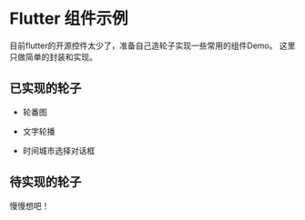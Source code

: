 # Flutter 组件示例

目前flutter的开源控件太少了，准备自己造轮子实现一些常用的组件Demo。
这里只做简单的封装和实现。

## 已实现的轮子

* 轮番图

* 文字轮播

* 时间城市选择对话框

## 待实现的轮子

慢慢想吧！
